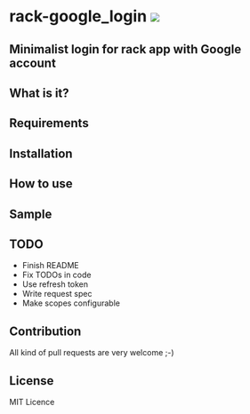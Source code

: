 # rack-google_login [<img src="https://secure.travis-ci.org/fujimura/rack-google_login.png"/>](http://travis-ci.org/fujimura/rack-google_login)

## Minimalist login for rack app with Google account

## What is it?

## Requirements

## Installation

## How to use

## Sample

## TODO

* Finish README
* Fix TODOs in code
* Use refresh token
* Write request spec
* Make scopes configurable

## Contribution

All kind of pull requests are very welcome ;-)

## License

MIT Licence
